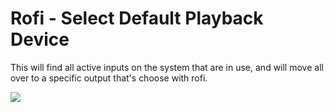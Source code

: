 # Rofi - Select Default Playback Device

This will find all active inputs on the system that are in use, and will move all over to a specific output that's choose with rofi.



![](https://loot.datapor.no/c3427363-1274-4387-aa29-00ffff88cdf1.jpg)

